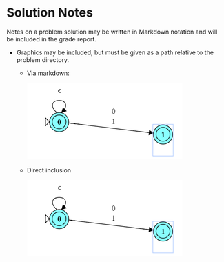 # Solution Notes

Notes on a problem solution may be written in Markdown notation
and will be included in the grade report.

* Graphics may be included, but must be given as a path relative to the problem directory.

    * Via markdown:

        ![foo.png](foo.png)

    * Direct inclusion

        <img src="foo.png"/>